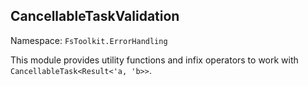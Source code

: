 ## CancellableTaskValidation

Namespace: `FsToolkit.ErrorHandling`

This module provides utility functions and infix operators to work with `CancellableTask<Result<'a, 'b>>`.
